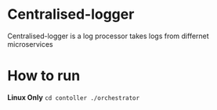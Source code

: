 # Centralised-logger
Centralised-logger is a log processor takes logs from differnet microservices

# How to run
**Linux Only**
`cd contoller
./orchestrator`

